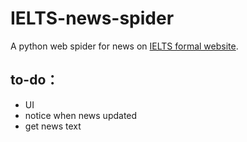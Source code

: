 # IELTS-news-spider

A python web spider for news on [IELTS formal website](https://www.chinaielts.org).

## to-do：

- UI
- notice when news updated
- get news text
